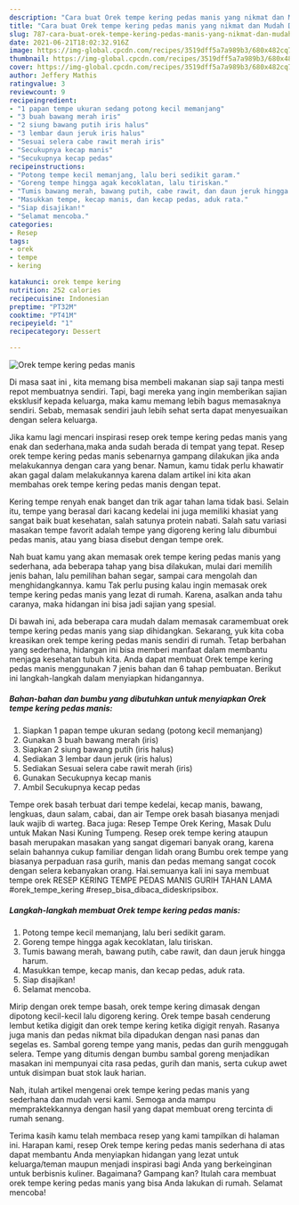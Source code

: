 ```yaml
---
description: "Cara buat Orek tempe kering pedas manis yang nikmat dan Mudah Dibuat"
title: "Cara buat Orek tempe kering pedas manis yang nikmat dan Mudah Dibuat"
slug: 787-cara-buat-orek-tempe-kering-pedas-manis-yang-nikmat-dan-mudah-dibuat
date: 2021-06-21T18:02:32.916Z
image: https://img-global.cpcdn.com/recipes/3519dff5a7a989b3/680x482cq70/orek-tempe-kering-pedas-manis-foto-resep-utama.jpg
thumbnail: https://img-global.cpcdn.com/recipes/3519dff5a7a989b3/680x482cq70/orek-tempe-kering-pedas-manis-foto-resep-utama.jpg
cover: https://img-global.cpcdn.com/recipes/3519dff5a7a989b3/680x482cq70/orek-tempe-kering-pedas-manis-foto-resep-utama.jpg
author: Jeffery Mathis
ratingvalue: 3
reviewcount: 9
recipeingredient:
- "1 papan tempe ukuran sedang potong kecil memanjang"
- "3 buah bawang merah iris"
- "2 siung bawang putih iris halus"
- "3 lembar daun jeruk iris halus"
- "Sesuai selera cabe rawit merah iris"
- "Secukupnya kecap manis"
- "Secukupnya kecap pedas"
recipeinstructions:
- "Potong tempe kecil memanjang, lalu beri sedikit garam."
- "Goreng tempe hingga agak kecoklatan, lalu tiriskan."
- "Tumis bawang merah, bawang putih, cabe rawit, dan daun jeruk hingga harum."
- "Masukkan tempe, kecap manis, dan kecap pedas, aduk rata."
- "Siap disajikan!"
- "Selamat mencoba."
categories:
- Resep
tags:
- orek
- tempe
- kering

katakunci: orek tempe kering 
nutrition: 252 calories
recipecuisine: Indonesian
preptime: "PT32M"
cooktime: "PT41M"
recipeyield: "1"
recipecategory: Dessert

---
```



![Orek tempe kering pedas manis](https://img-global.cpcdn.com/recipes/3519dff5a7a989b3/680x482cq70/orek-tempe-kering-pedas-manis-foto-resep-utama.jpg)

Di masa  saat ini , kita memang bisa membeli makanan siap saji tanpa mesti repot membuatnya sendiri. Tapi, bagi mereka yang ingin memberikan sajian eksklusif kepada keluarga, maka kamu memang lebih bagus memasaknya sendiri. Sebab, memasak sendiri jauh lebih sehat serta dapat menyesuaikan dengan selera keluarga.

Jika kamu lagi mencari inspirasi resep orek tempe kering pedas manis yang enak dan sederhana,maka anda sudah berada di tempat yang tepat. Resep orek tempe kering pedas manis  sebenarnya gampang dilakukan jika anda melakukannya dengan cara yang benar. Namun, kamu tidak perlu khawatir akan gagal dalam melakukannya 
karena dalam artikel ini kita akan membahas orek tempe kering pedas manis dengan tepat.  

Kering tempe renyah enak banget dan trik agar tahan lama tidak basi. Selain itu, tempe yang berasal dari kacang kedelai ini juga memiliki khasiat yang sangat baik buat kesehatan, salah satunya protein nabati. Salah satu variasi masakan tempe favorit adalah tempe yang digoreng kering lalu dibumbui pedas manis, atau yang biasa disebut dengan tempe orek.

Nah buat kamu yang akan memasak orek tempe kering pedas manis yang sederhana, ada beberapa tahap yang bisa dilakukan, mulai dari memilih jenis bahan, lalu pemilihan bahan segar, sampai cara mengolah dan menghidangkannya. kamu Tak perlu pusing kalau ingin memasak orek tempe kering pedas manis yang lezat di rumah. Karena, asalkan anda  tahu caranya, maka hidangan ini bisa jadi sajian yang spesial.

Di bawah ini, ada beberapa cara mudah dalam memasak caramembuat orek tempe kering pedas manis yang siap dihidangkan. Sekarang, yuk kita coba kreasikan orek tempe kering pedas manis sendiri di rumah. Tetap berbahan yang sederhana, hidangan ini bisa memberi manfaat dalam membantu menjaga kesehatan tubuh kita. Anda dapat membuat Orek tempe kering pedas manis menggunakan 7 jenis bahan dan 6 tahap pembuatan. Berikut ini langkah-langkah dalam menyiapkan hidangannya.

<!--inarticleads1-->

##### Bahan-bahan dan bumbu yang dibutuhkan untuk menyiapkan Orek tempe kering pedas manis:

1. Siapkan 1 papan tempe ukuran sedang (potong kecil memanjang)
1. Gunakan 3 buah bawang merah (iris)
1. Siapkan 2 siung bawang putih (iris halus)
1. Sediakan 3 lembar daun jeruk (iris halus)
1. Sediakan Sesuai selera cabe rawit merah (iris)
1. Gunakan Secukupnya kecap manis
1. Ambil Secukupnya kecap pedas


Tempe orek basah terbuat dari tempe kedelai, kecap manis, bawang, lengkuas, daun salam, cabai, dan air Tempe orek basah biasanya menjadi lauk wajib di warteg. Baca juga: Resep Tempe Orek Kering, Masak Dulu untuk Makan Nasi Kuning Tumpeng. Resep orek tempe kering ataupun basah merupakan masakan yang sangat digemari banyak orang, karena selain bahannya cukup familiar dengan lidah orang Bumbu orek tempe yang biasanya perpaduan rasa gurih, manis dan pedas memang sangat cocok dengan selera kebanyakan orang. Hai.semuanya kali ini saya membuat tempe orek RESEP KERING TEMPE PEDAS MANIS GURIH TAHAN LAMA #orek_tempe_kering #resep_bisa_dibaca_dideskripsibox. 

<!--inarticleads2-->

##### Langkah-langkah membuat Orek tempe kering pedas manis:

1. Potong tempe kecil memanjang, lalu beri sedikit garam.
1. Goreng tempe hingga agak kecoklatan, lalu tiriskan.
1. Tumis bawang merah, bawang putih, cabe rawit, dan daun jeruk hingga harum.
1. Masukkan tempe, kecap manis, dan kecap pedas, aduk rata.
1. Siap disajikan!
1. Selamat mencoba.


Mirip dengan orek tempe basah, orek tempe kering dimasak dengan dipotong kecil-kecil lalu digoreng kering. Orek tempe basah cenderung lembut ketika digigit dan orek tempe kering ketika digigit renyah. Rasanya juga manis dan pedas nikmat bila dipadukan dengan nasi panas dan segelas es. Sambal goreng tempe yang manis, pedas dan gurih menggugah selera. Tempe yang ditumis dengan bumbu sambal goreng menjadikan masakan ini mempunyai cita rasa pedas, gurih dan manis, serta cukup awet untuk disimpan buat stok lauk harian. 

Nah, itulah artikel mengenai  orek tempe kering pedas manis  yang sederhana dan mudah versi kami. Semoga anda mampu mempraktekkannya dengan hasil yang dapat membuat oreng tercinta di rumah senang. 

Terima kasih kamu telah membaca resep yang kami tampilkan di halaman ini. Harapan kami, resep  Orek tempe kering pedas manis sederhana di atas dapat membantu Anda menyiapkan hidangan yang lezat untuk keluarga/teman maupun menjadi inspirasi bagi Anda yang berkeinginan untuk berbisnis kuliner. Bagaimana? Gampang kan? Itulah cara membuat orek tempe kering pedas manis yang bisa Anda lakukan di rumah. Selamat mencoba!

